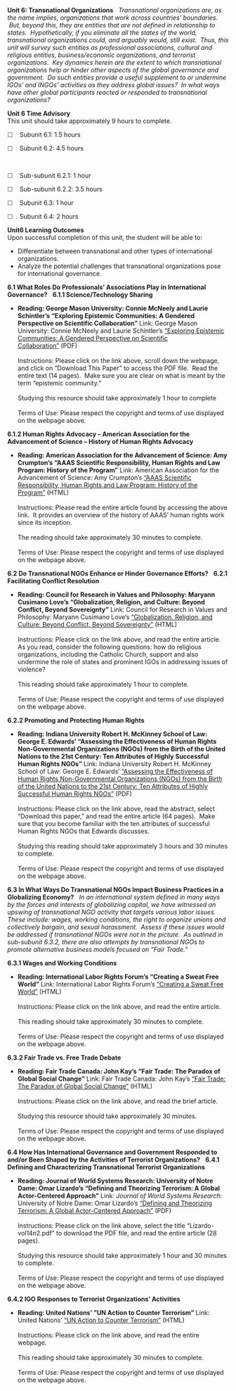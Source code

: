 **Unit 6: Transnational Organizations** <span id="6"></span> 
*Transnational organizations are, as the name implies, organizations
that work across countries’ boundaries.  But, beyond this, they are
entities that are not defined in relationship to states.
 Hypothetically, if you eliminate all the states of the world,
transnational organizations could, and arguably would, still exist. 
Thus, this unit will survey such entities as professional associations,
cultural and religious entities, business/economic organizations, and
terrorist organizations.  Key dynamics herein are the extent to which
transnational organizations help or hinder other aspects of the global
governance and government.  Do such entities provide a useful supplement
to or undermine IGOs’ and INGOs’ activities as they address global
issues?  In what ways have other global participants reacted or
responded to transnational organizations?*

**Unit 6 Time Advisory**  
This unit should take approximately 9 hours to complete.  
  
 <span
style="color: rgb(51, 51, 51); font-family: sans-serif; line-height: 16px; ">☐
   </span>Subunit 6.1: 1.5 hours

  
 <span
style="color: rgb(51, 51, 51); font-family: sans-serif; line-height: 16px; ">☐
   </span>Subunit 6.2: 4.5 hours

 

<span
style="color: rgb(51, 51, 51); font-family: sans-serif; line-height: 16px; ">☐
   </span>Sub-subunit 6.2.1: 1 hour

  
 <span
style="color: rgb(51, 51, 51); font-family: sans-serif; line-height: 16px; ">☐
   </span>Sub-subunit 6.2.2: 3.5 hours

  
 <span
style="color: rgb(51, 51, 51); font-family: sans-serif; line-height: 16px; ">☐
   </span>Subunit 6.3: 1 hour

  
 <span
style="color: rgb(51, 51, 51); font-family: sans-serif; line-height: 16px; ">☐
   </span>Subunit 6.4: 2 hours

**Unit6 Learning Outcomes**  
Upon successful completion of this unit, the student will be able to:  
-   Differentiate between transnational and other types of international
    organizations.
-   Analyze the potential challenges that transnational organizations
    pose for international governance.

**6.1 What Roles Do Professionals’ Associations Play in International
Governance?** <span id="6.1"></span> 
**6.1.1 Science/Technology Sharing** <span id="6.1.1"></span> 
-   **Reading: George Mason University: Connie McNeely and Laurie
    Schintler’s “Exploring Epistemic Communities: A Gendered Perspective
    on Scientific Collaboration”**
    Link: George Mason University: Connie McNeely and Laurie Schintler’s
    [“Exploring Epistemic Communities: A Gendered Perspective on
    Scientific
    Collaboration”](http://papers.ssrn.com/sol3/papers.cfm?abstract_id=1596134) (PDF)  
        
     Instructions: Please click on the link above, scroll down the
    webpage, and click on “Download This Paper” to access the PDF file. 
    Read the entire text (14 pages).  Make sure you are clear on what is
    meant by the term “epistemic community.”   
        
     Studying this resource should take approximately 1 hour to
    complete  
        
     Terms of Use: Please respect the copyright and terms of use
    displayed on the webpage above.

**6.1.2 Human Rights Advocacy – American Association for the Advancement
of Science – History of Human Rights Advocacy** <span
id="6.1.2"></span> 
-   **Reading: American Association for the Advancement of Science: Amy
    Crumpton’s “AAAS Scientific Responsibility, Human Rights and Law
    Program: History of the Program”**
    Link: American Association for the Advancement of Science: Amy
    Crumpton’s [“AAAS Scientific Responsibility, Human Rights and Law
    Program: History of the
    Program”](http://srhrl.aaas.org/about/history/) (HTML)  
        
     Instructions: Please read the entire article found by accessing the
    above link.  It provides an overview of the history of AAAS’ human
    rights work since its inception.  
        
     The reading should take approximately 30 minutes to complete.  
        
     Terms of Use: Please respect the copyright and terms of use
    displayed on the webpage above.

**6.2 Do Transnational NGOs Enhance or Hinder Governance Efforts?**
<span id="6.2"></span> 
**6.2.1 Facilitating Conflict Resolution** <span id="6.2.1"></span> 
-   **Reading: Council for Research in Values and Philosophy: Maryann
    Cusimano Love’s “Globalization, Religion, and Culture: Beyond
    Conflict, Beyond Sovereignty”**
    Link: Council for Research in Values and Philosophy: Maryann
    Cusimano Love’s [“Globalization, Religion, and Culture: Beyond
    Conflict, Beyond
    Sovereignty”](http://www.crvp.org/book/Series04/IV-5/chapter_xii.htm) (HTML)  
        
     Instructions: Please click on the link above, and read the entire
    article.  As you read, consider the following questions: how do
    religious organizations, including the Catholic Church, support and
    also undermine the role of states and prominent IGOs in addressing
    issues of violence?  
        
     This reading should take approximately 1 hour to complete.  
        
     Terms of Use: Please respect the copyright and terms of use
    displayed on the webpage above.

**6.2.2 Promoting and Protecting Human Rights** <span
id="6.2.2"></span> 
-   **Reading: Indiana University Robert H. McKinney School of Law:
    George E. Edwards’ “Assessing the Effectiveness of Human Rights
    Non-Governmental Organizations (NGOs) from the Birth of the United
    Nations to the 21st Century: Ten Attributes of Highly Successful
    Human Rights NGOs”**
    Link: Indiana University Robert H. McKinney School of Law: George E.
    Edwards’ [“Assessing the Effectiveness of Human Rights
    Non-Governmental Organizations (NGOs) from the Birth of the United
    Nations to the 21st Century: Ten Attributes of Highly Successful
    Human Rights
    NGOs”](http://papers.ssrn.com/sol3/papers.cfm?abstract_id=1371708)
    (PDF)  
        
     Instructions: Please click on the link above, read the abstract,
    select “Download this paper,” and read the entire article (64
    pages).  Make sure that you become familiar with the ten attributes
    of successful Human Rights NGOs that Edwards discusses.    
        
     Studying this reading should take approximately 3 hours and 30
    minutes to complete.  
        
     Terms of Use: Please respect the copyright and terms of use
    displayed on the webpage above.

**6.3 In What Ways Do Transnational NGOs Impact Business Practices in a
Globalizing Economy?** <span id="6.3"></span> 
*In an international system defined in many ways by the forces and
interests of globalizing capital, we have witnessed an upswing of
transnational NGO activity that targets various labor issues.  These
include: wages, working conditions, the right to organize unions and
collectively bargain, and sexual harassment.  Assess if these issues
would be addressed if transnational NGOs were not in the picture.  As
outlined in sub-subunit 6.3.2, there are also attempts by transnational
NGOs to promote alternative business models focused on “Fair Trade.”*

**6.3.1 Wages and Working Conditions** <span id="6.3.1"></span> 
-   **Reading: International Labor Rights Forum’s “Creating a Sweat Free
    World”**
    Link: International Labor Rights Forum’s [“Creating a Sweat Free
    World”](http://laborrights.org/creating-a-sweatfree-world/sweatshops) (HTML)  
        
     Instructions: Please click on the link above, and read the entire
    article.  
        
     This reading should take approximately 30 minutes to complete.  
        
     Terms of Use: Please respect the copyright and terms of use
    displayed on the webpage above.

**6.3.2 Fair Trade vs. Free Trade Debate** <span id="6.3.2"></span> 
-   **Reading: Fair Trade Canada: John Kay’s “Fair Trade: The Paradox of
    Global Social Change”**
    Link: Fair Trade Canada: John Kay’s [“Fair Trade: The Paradox of
    Global Social
    Change”](http://fairtrade.ca/en/news-views/editorials/fair-trade-paradox-global-social-change) (HTML)  
        
     Instructions: Please click on the link above, and read the brief
    article.   
        
     Studying this resource should take approximately 30 minutes.  
        
     Terms of Use: Please respect the copyright and terms of use
    displayed on the webpage above.

**6.4 How Has International Governance and Government Responded to
and/or Been Shaped by the Activities of Terrorist Organizations?** <span
id="6.4"></span> 
**6.4.1 Defining and Characterizing Transnational Terrorist
Organizations** <span id="6.4.1"></span> 
-   **Reading: Journal of World Systems Research: University of Notre
    Dame: Omar Lizardo’s “Defining and Theorizing Terrorism: A Global
    Actor-Centered Approach”**
    Link: *Journal of World Systems Research:* University of Notre Dame:
    Omar Lizardo’s [“Defining and Theorizing Terrorism: A Global
    Actor-Centered
    Approach”](http://jwsr.ucr.edu/archive/vol14/) (PDF)  
        
     Instructions: Please click on the link above, select the title
    “Lizardo-vol14n2.pdf” to download the PDF file, and read the entire
    article (28 pages).  
        
     Studying this resource should take approximately 1 hour and 30
    minutes to complete.  
        
     Terms of Use: Please respect the copyright and terms of use
    displayed on the webpage above.

**6.4.2 IGO Responses to Terrorist Organizations’ Activities** <span
id="6.4.2"></span> 
-   **Reading: United Nations’ ”UN Action to Counter Terrorism”**
    Link: United Nations’ [“UN Action to Counter
    Terrorism”](https://web.archive.org/web/20130516141044/http://www.un.org/terrorism/background.shtml) (HTML)  
        
     Instructions: Please click on the link above, and read the entire
    webpage.  
        
     This reading should take approximately 30 minutes to complete.  
        
     Terms of Use: Please respect the copyright and terms of use
    displayed on the webpage above.


